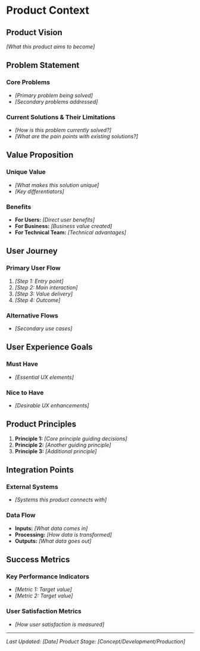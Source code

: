 # Product Context

## Product Vision
*[What this product aims to become]*

## Problem Statement
### Core Problems
- *[Primary problem being solved]*
- *[Secondary problems addressed]*

### Current Solutions & Their Limitations
- *[How is this problem currently solved?]*
- *[What are the pain points with existing solutions?]*

## Value Proposition
### Unique Value
- *[What makes this solution unique]*
- *[Key differentiators]*

### Benefits
- **For Users:** *[Direct user benefits]*
- **For Business:** *[Business value created]*
- **For Technical Team:** *[Technical advantages]*

## User Journey
### Primary User Flow
1. *[Step 1: Entry point]*
2. *[Step 2: Main interaction]*
3. *[Step 3: Value delivery]*
4. *[Step 4: Outcome]*

### Alternative Flows
- *[Secondary use cases]*

## User Experience Goals
### Must Have
- *[Essential UX elements]*

### Nice to Have
- *[Desirable UX enhancements]*

## Product Principles
1. **Principle 1:** *[Core principle guiding decisions]*
2. **Principle 2:** *[Another guiding principle]*
3. **Principle 3:** *[Additional principle]*

## Integration Points
### External Systems
- *[Systems this product connects with]*

### Data Flow
- **Inputs:** *[What data comes in]*
- **Processing:** *[How data is transformed]*
- **Outputs:** *[What data goes out]*

## Success Metrics
### Key Performance Indicators
- *[Metric 1: Target value]*
- *[Metric 2: Target value]*

### User Satisfaction Metrics
- *[How user satisfaction is measured]*

---
*Last Updated: [Date]*
*Product Stage: [Concept/Development/Production]*
